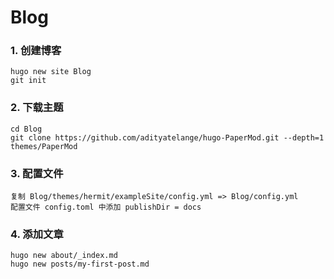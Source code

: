 # Blog

### 1. 创建博客
    hugo new site Blog
    git init
### 2. 下载主题
    cd Blog
    git clone https://github.com/adityatelange/hugo-PaperMod.git --depth=1 themes/PaperMod
### 3. 配置文件
    复制 Blog/themes/hermit/exampleSite/config.yml => Blog/config.yml
    配置文件 config.toml 中添加 publishDir = docs
### 4. 添加文章
    hugo new about/_index.md
    hugo new posts/my-first-post.md